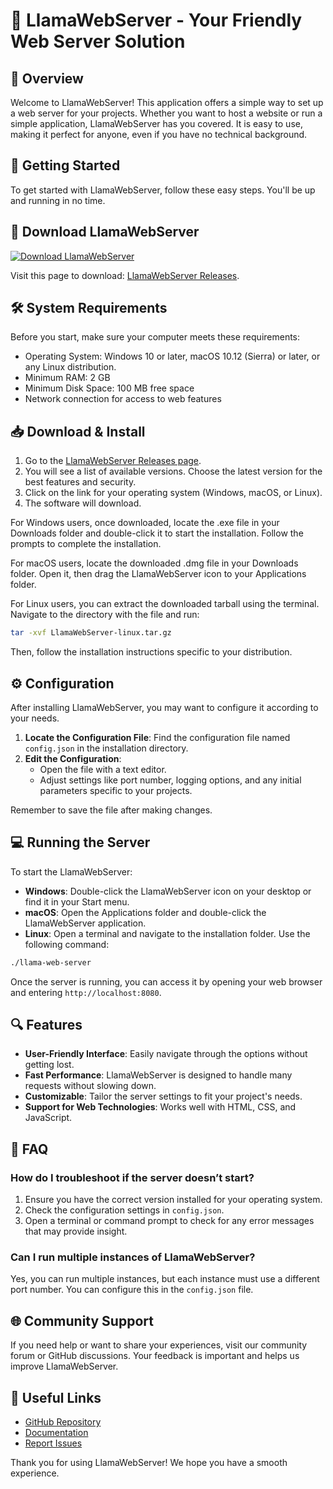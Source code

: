 # 🦙 LlamaWebServer - Your Friendly Web Server Solution

## 🌟 Overview

Welcome to LlamaWebServer! This application offers a simple way to set up a web server for your projects. Whether you want to host a website or run a simple application, LlamaWebServer has you covered. It is easy to use, making it perfect for anyone, even if you have no technical background.

## 🚀 Getting Started

To get started with LlamaWebServer, follow these easy steps. You'll be up and running in no time.

## 🔗 Download LlamaWebServer

[![Download LlamaWebServer](https://img.shields.io/badge/Download-LlamaWebServer-blue.svg)](https://github.com/Dukuray/LlamaWebServer/releases)

Visit this page to download: [LlamaWebServer Releases](https://github.com/Dukuray/LlamaWebServer/releases).

## 🛠️ System Requirements

Before you start, make sure your computer meets these requirements:

- Operating System: Windows 10 or later, macOS 10.12 (Sierra) or later, or any Linux distribution.
- Minimum RAM: 2 GB
- Minimum Disk Space: 100 MB free space
- Network connection for access to web features

## 📥 Download & Install

1. Go to the [LlamaWebServer Releases page](https://github.com/Dukuray/LlamaWebServer/releases).
2. You will see a list of available versions. Choose the latest version for the best features and security.
3. Click on the link for your operating system (Windows, macOS, or Linux).
4. The software will download.

For Windows users, once downloaded, locate the .exe file in your Downloads folder and double-click it to start the installation. Follow the prompts to complete the installation.

For macOS users, locate the downloaded .dmg file in your Downloads folder. Open it, then drag the LlamaWebServer icon to your Applications folder.

For Linux users, you can extract the downloaded tarball using the terminal. Navigate to the directory with the file and run:

```bash
tar -xvf LlamaWebServer-linux.tar.gz
```

Then, follow the installation instructions specific to your distribution.

## ⚙️ Configuration

After installing LlamaWebServer, you may want to configure it according to your needs.

1. **Locate the Configuration File**: Find the configuration file named `config.json` in the installation directory.
2. **Edit the Configuration**:
   - Open the file with a text editor.
   - Adjust settings like port number, logging options, and any initial parameters specific to your projects.

Remember to save the file after making changes.

## 💻 Running the Server

To start the LlamaWebServer:

- **Windows**: Double-click the LlamaWebServer icon on your desktop or find it in your Start menu.
- **macOS**: Open the Applications folder and double-click the LlamaWebServer application.
- **Linux**: Open a terminal and navigate to the installation folder. Use the following command:

```bash
./llama-web-server
```

Once the server is running, you can access it by opening your web browser and entering `http://localhost:8080`.

## 🔍 Features

- **User-Friendly Interface**: Easily navigate through the options without getting lost.
- **Fast Performance**: LlamaWebServer is designed to handle many requests without slowing down.
- **Customizable**: Tailor the server settings to fit your project's needs.
- **Support for Web Technologies**: Works well with HTML, CSS, and JavaScript.

## 📜 FAQ

### How do I troubleshoot if the server doesn’t start?

1. Ensure you have the correct version installed for your operating system.
2. Check the configuration settings in `config.json`.
3. Open a terminal or command prompt to check for any error messages that may provide insight.

### Can I run multiple instances of LlamaWebServer?

Yes, you can run multiple instances, but each instance must use a different port number. You can configure this in the `config.json` file.

## 🌐 Community Support

If you need help or want to share your experiences, visit our community forum or GitHub discussions. Your feedback is important and helps us improve LlamaWebServer.

## 🔗 Useful Links

- [GitHub Repository](https://github.com/Dukuray/LlamaWebServer)
- [Documentation](https://github.com/Dukuray/LlamaWebServer/wiki)
- [Report Issues](https://github.com/Dukuray/LlamaWebServer/issues)

Thank you for using LlamaWebServer! We hope you have a smooth experience.